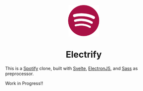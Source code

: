 <div align="center">
    <img src="./public/icon.png" alt="Electrify Logo" width=100 />
    <h1><strong>Electrify</strong></h1>
</div>

This is a [Spotify](https://www.spotify.com/) clone, built with [Svelte](https://svelte.dev), [ElectronJS](https://electronjs.com/), and [Sass](https://sass-lang.com/) as preprocessor.

Work in Progress!!
